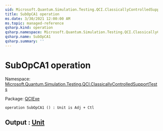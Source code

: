 ```yaml
---
uid: Microsoft.Quantum.Simulation.Testing.QCI.ClassicallyControlledSupportTests.SubOpCA1
title: SubOpCA1 operation
ms.date: 3/30/2021 12:00:00 AM
ms.topic: managed-reference
qsharp.kind: operation
qsharp.namespace: Microsoft.Quantum.Simulation.Testing.QCI.ClassicallyControlledSupportTests
qsharp.name: SubOpCA1
qsharp.summary: ''
---
```


# SubOpCA1 operation

Namespace: [Microsoft.Quantum.Simulation.Testing.QCI.ClassicallyControlledSupportTests](xref:Microsoft.Quantum.Simulation.Testing.QCI.ClassicallyControlledSupportTests)

Package: [QCIExe](https://nuget.org/packages/QCIExe)




```qsharp
operation SubOpCA1 () : Unit is Adj + Ctl
```


## Output : [Unit](xref:microsoft.quantum.lang-ref.unit)

